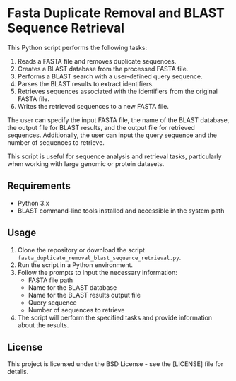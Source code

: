 # Fasta Duplicate Removal and BLAST Sequence Retrieval

This Python script performs the following tasks:

1. Reads a FASTA file and removes duplicate sequences.
2. Creates a BLAST database from the processed FASTA file.
3. Performs a BLAST search with a user-defined query sequence.
4. Parses the BLAST results to extract identifiers.
5. Retrieves sequences associated with the identifiers from the original FASTA file.
6. Writes the retrieved sequences to a new FASTA file.

The user can specify the input FASTA file, the name of the BLAST database, the output file for BLAST results, and the output file for retrieved sequences. Additionally, the user can input the query sequence and the number of sequences to retrieve.

This script is useful for sequence analysis and retrieval tasks, particularly when working with large genomic or protein datasets.

## Requirements

- Python 3.x
- BLAST command-line tools installed and accessible in the system path

## Usage

1. Clone the repository or download the script `fasta_duplicate_removal_blast_sequence_retrieval.py`.
2. Run the script in a Python environment.
3. Follow the prompts to input the necessary information:
   - FASTA file path
   - Name for the BLAST database
   - Name for the BLAST results output file
   - Query sequence
   - Number of sequences to retrieve
4. The script will perform the specified tasks and provide information about the results.

## License

This project is licensed under the BSD License - see the [LICENSE] file for details.
